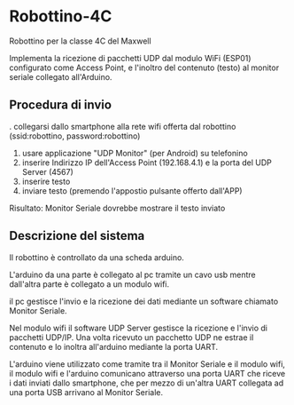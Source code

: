 # Robottino-4C
Robottino per la classe 4C del Maxwell

Implementa la ricezione di pacchetti UDP dal modulo WiFi (ESP01) configurato come Access Point, e l'inoltro del contenuto (testo) al monitor seriale collegato all'Arduino.

## Procedura di invio
 . collegarsi dallo smartphone alla rete wifi offerta dal robottino (ssid:robottino, password:robottino)
1. usare applicazione "UDP Monitor" (per Android) su telefonino
2. inserire Indirizzo IP dell'Access Point (192.168.4.1) e la porta del UDP Server (4567)
3. inserire testo
4. inviare testo (premendo l'appostio pulsante offerto dall'APP)

Risultato: Monitor Seriale dovrebbe mostrare il testo inviato

## Descrizione del sistema
Il robottino è controllato da una scheda arduino.

L'arduino da una parte è collegato al pc tramite un cavo usb mentre dall'altra parte è collegato a un modulo wifi.

il pc gestisce l'invio e la ricezione dei dati mediante un software chiamato Monitor Seriale.

Nel modulo wifi il software UDP Server gestisce la ricezione e l'invio di pacchetti UDP/IP. Una volta ricevuto un pacchetto UDP ne estrae il contenuto e lo inoltra all'arduino mediante la porta UART.

L'arduino viene utilizzato come tramite tra il Monitor Seriale e il modulo wifi, il modulo wifi e l'arduino comunicano attraverso una porta UART che riceve i dati  inviati dallo smartphone, che per mezzo di un'altra UART collegata ad una porta USB arrivano al Monitor Seriale. 


